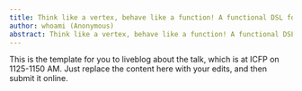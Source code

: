 ```yaml
---
title: Think like a vertex, behave like a function! A functional DSL for vertex-centric big graph processing
author: whoami (Anonymous)
abstract: Think like a vertex, behave like a function! A functional DSL for vertex-centric big graph processing
---
```


This is the template for you to liveblog about the talk,
which is at ICFP on 1125-1150 AM.  Just replace the content here
with your edits, and then submit it online.

